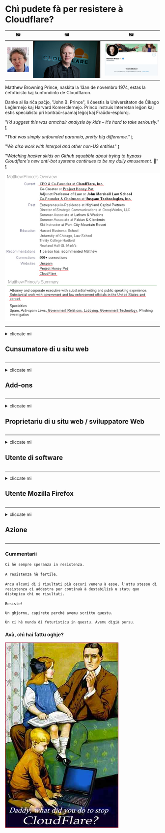 # Chì pudete fà per resistere à Cloudflare?

| 🖼 | 🖼 | 🖼 |
| --- | --- | --- |
| ![](../image/matthew_prince_teen.jpg) | ![](../image/matthew_prince.jpg) | ![](../image/blockedbymatthewprince.jpg) |


Matthew Browning Prince, naskita la 13an de novembro 1974, estas la ĉefoficisto kaj kunfondinto de Cloudflaron.

Danke al lia riĉa paĉjo, "John B. Prince", li ĉeestis la Universitaton de Ĉikago Leĝlernejo kaj Harvard Komerclernejo.
Princo instruis Interretan leĝon kaj estis specialisto pri kontraŭ-spamaj leĝoj kaj Fraŭdo-esploroj.


"*I’d suggest this was armchair analysis by kids – it’s hard to take seriously.*" [t](https://www.theguardian.com/technology/2015/nov/19/cloudflare-accused-by-anonymous-helping-isis)

"*That was simply unfounded paranoia, pretty big difference.*"  [t](https://twitter.com/xxdesmus/status/992757936123359233)

"*We also work with Interpol and other non-US entities*" [t](https://twitter.com/eastdakota/status/1203028504184360960)

"*Watching hacker skids on Github squabble about trying to bypass Cloudflare's new anti-bot systems continues to be my daily amusement.* 🍿" [t](https://twitter.com/eastdakota/status/1273277839102656515)


![](../image/whoismp.jpg)

---


<details>
<summary>cliccate mi

## Cunsumatore di u situ web
</summary>


- Se u situ web chì ti piace utilizza Cloudflare, dilli di ùn aduprà Cloudflare.
  - Chianciallu nantu à e social media cum'è Facebook, Reddit, Twitter o Mastodon ùn face nunda. [L'azzione hè più forte di l'hashtag.](https://twitter.com/phyzonloop/status/1274132092490862594)
  - Pruvate à cuntattà cù u pruprietariu di u situ web se vulete rende vi utile.

[Cloudflare hà dettu](https://github.com/Eloston/ungoogled-chromium/issues/783):
```
Vi raccomandemu di ghjunghje à l'amministratori per i servizii specifici o i siti chì site in questione è di sparte a vostra sperienza.
```

[Se ùn a dumandate micca, u pruprietariu di u situ web ùn cunnosce mai stu prublema.](../PEOPLE.md)

![](../image/liberapay.jpg)

[Esempiu successu](https://counterpartytalk.org/t/turn-off-cloudflare-on-counterparty-co-plz/164/5).<br>
Avete un prublema? [Alzate a to voce avà.](https://github.com/maraoz/maraoz.github.io/issues/1) Esempiu quì sottu.

```
Aiutate solu a censura d'impresa è a vigilanza di massa.
http://crimeflare.eu.org
```

```
A vostra pagina web hè in u giardinu privatu abusatu di privacy di CloudFlare.
http://crimeflare.eu.org
```

- Pigliate un pocu di tempu per leghje a pulitica di privacy di u situ web.
  - se u situ web hè daretu à Cloudflare o u situ web utilizza servizii cunnessi à Cloudflare.

Deve spiegà ciò chì hè u "Cloudflare", è dumandà l'autorizazione per sparte i vostri dati cù Cloudflare. U mancatu di fà cusì resulterà in una violazione di fiducia è u situ web in questione deve esse evitatu.

[Un esempiu accettabile di pulitica di privacy hè quì](https://archive.is/bDlTz) ("Subprocessors" > "Entity Name")

```
Aghju lettu a vostra pulitica di privacy è ùn possu truvà a parolla Cloudflare.
Ricusu di sparte dati cun voi se continuate à furnisce i mo dati à Cloudflare.
http://crimeflare.eu.org
```

Questu hè un esempiu di pulitica di privacy chì ùn hà micca a parolla Cloudflare.
[Liberland Jobs](https://archive.is/daKIr) [privacy policy](https://docsend.com/view/feiwyte):

![](../image/cfwontobey.jpg)

Cloudflare anu a so propria pulitica di privacy.
[Cloudflare ama a ghjente duscia.](https://www.reddit.com/r/GamerGhazi/comments/2s64fe/be_wary_reporting_to_cloudflare/)

Eccu un bon esempiu per u modulu di registrazione di u situ web.
AFAIK, u situ web zero face questu. Li farete cunfidenza?

```
Clicchendu "Iscriviti per XYZ", accetti i nostri termini di serviziu è dichjarazione di privacy.
Accettate dinò di sparte i vostri dati cù Cloudflare è accunsente ancu à a dichjarazione di privacy di cloudflare.
Se Cloudflare perde e vostre informazioni o ùn vi lascia micca cunnessione à i nostri servitori, ùn hè micca colpa nostra. [*]

[ Firma ] [ Ùn sò micca d'accordu ]
```
[*] [PEOPLE.md](../PEOPLE.md)


- Pruvate micca di aduprà u so serviziu. Ricurdativi chì site guardatu da Cloudflare.
  - ["I'm in your TLS, sniffin' your passworz"](../image/iminurtls.jpg)

- Ricerca per un altru situ web. Ci sò alternative è opportunità in Internet!

- Cunvince i vostri amichi di aduprà Tor ogni ghjornu.
  - L'anonimatu deve esse u standard di l'internet apertu!
  - [Innota chì u prughjettu Tor ùn piace stu prughjettu.](../HISTORY.md)

</details>

------

<details>
<summary>cliccate mi

## Add-ons
</summary>

- Se u vostru navigatore hè Firefox, Tor Browser, o Ungoogled Chromium utilizate unu di questi add-ons sottu.
  - Se vulete aghjunghje altri novi add-on dumandate prima.


| Nome | Sviluppatore | Supportu | Can Block | Can Notificà | Chrome |
| -------- | -------- | -------- | -------- | -------- | -------- |
| [Bloku Cloudflaron MITM-Atakon](../subfiles/about.bcma.md) | #Addon | [ ? ](http://crimeflare.eu.org/) | **Iè**     | **Iè**     |  **Iè** |
| [Ĉu ligoj estas vundeblaj al MITM-atako?](../subfiles/about.ismm.md) | #Addon | [ ? ](http://crimeflare.eu.org/) | Innò     | **Iè**     |  **Iè** |
| [Ĉu ĉi tiuj ligoj blokos Tor-uzanton?](../subfiles/about.isat.md) | #Addon | [ ? ](http://crimeflare.eu.org/) | Innò     | **Iè**     |  **Iè** |
| [Block Cloudflare MITM Attack](https://trac.torproject.org/projects/tor/attachment/ticket/24351/block_cloudflare_mitm_attack-1.0.14.1-an%2Bfx.xpi)<br>[**DELETED BY TOR PROJECT**](../HISTORY.md) | nullius | [ ? ](../tool/block_cloudflare_mitm_fx), [Link](http://crimeflare.eu.org/) | **Iè**     | **Iè**     |  Innò |
| [TPRB](http://34ahehcli3epmhbu2wbl6kw6zdfl74iyc4vg3ja4xwhhst332z3knkyd.onion/) | Sw | [ ? ](http://34ahehcli3epmhbu2wbl6kw6zdfl74iyc4vg3ja4xwhhst332z3knkyd.onion/) | **Iè**     | **Iè**     |  Innò |
| [Detect Cloudflare](https://addons.mozilla.org/en-US/firefox/addon/detect-cloudflare/) | Frank Otto | [ ? ](https://github.com/traktofon/cf-detect) | Innò     | **Iè**     |  Innò |
| [True Sight](https://addons.mozilla.org/en-US/firefox/addon/detect-cloudflare-plus/) | claustromaniac | [ ? ](https://github.com/claustromaniac/detect-cloudflare-plus) | Innò     | **Iè**     |  Innò |
| [Which Cloudflare datacenter am I visiting?](https://addons.mozilla.org/en-US/firefox/addon/cf-pop/) | 依云 | [ ? ](https://github.com/lilydjwg/cf-pop) | Innò     | **Iè**     |  Innò |


- "Decentraleyes" pò piantà a cunnessione à "CDNJS (Cloudflare)".
  - Impedisce assai richieste di ghjunghje à e rete, è serve i fugliali lucali per impedisce à i siti di rompe.
  - U sviluppatore hà rispostu: "[very concerning indeed](https://github.com/Synzvato/decentraleyes/issues/236#issuecomment-352049501)", "[widespread usage severely centralizes the web](https://github.com/Synzvato/decentraleyes/issues/251#issuecomment-366752049)"

- [Pudete ancu caccià o sfidà u certificatu Cloudflare da a vostra Autorità Certificata (CA).](https://www.ssl.com/how-to/remove-root-certificate-firefox/)

</details>

------

<details>
<summary>cliccate mi

## Proprietariu di u situ web / sviluppatore Web
</summary>


![](../image/word_cloudflarefree.jpg)

- Ùn aduprate micca a soluzione Cloudflare, Periodu.
  - Pudete fà megliu cà què, nò? [Eccu cumu per eliminà l'abbonamenti Cloudflare, i piani, i duminii o i conti.](https://support.cloudflare.com/hc/en-us/articles/200167776-Removing-subscriptions-plans-domains-or-accounts)

| 🖼 | 🖼 |
| --- | --- |
| ![](../image/htmlalertcloudflare.jpg) | ![](../image/htmlalertcloudflare2.jpg) |

- Vulete più clienti? Sapete chì fà. L'indicazione hè "sopra a linea".
  - [Salutu, avete scrittu "Pigliamu a vostra privacy seriamente" ma aghju "Errore 403 Prohibitu Anonimu Proxy Ùn Permessu".](https://it.slashdot.org/story/19/02/19/0033255/stop-saying-we-take-your-privacy-and-security-seriously) Perchè blocchi Tor Or VPN? E perchè bloccate e mail temporanee?

![](../image/anonexist.jpg)

- Aduprà Cloudflare aumenterà a probabilità di una interruzione. I visitori ùn ponu micca accede à u vostru situ web se u vostru servitore hè falatu o Cloudflare hè falatu.
  - [Avete veramente pensatu chì Cloudflare ùn fala mai?](https://www.ibtimes.com/cloudflare-down-not-working-sites-producing-504-gateway-timeout-errors-2618008) [Another](https://twitter.com/Jedduff/status/1097875615997399040) [sample](https://twitter.com/search?f=tweets&vertical=default&q=Cloudflare%20is%20having%20problems). [Need more](../PEOPLE.md)?

![](../image/cloudflareinternalerror.jpg)

- Aduprà Cloudflare per proxy u vostru "serviziu API", "servitore d'aghjurnamentu di software" o "feed RSS" danneghjerà u vostru cliente. Un cliente vi hà chjamatu è hà dettu "Ùn possu più aduprà a vostra API", è ùn avete micca idea di ciò chì si passa. Cloudflare pò bluccà in silenziu u vostru cliente. Pensate chì va bè?
  - Ci sò parechji clienti di lettore RSS è serviziu in linea di lettore RSS. Perchè publicate un feed RSS se ùn site micca permessu à a ghjente di arrugassi?

![](../image/rssfeedovercf.jpg)

- Avete bisognu di certificatu HTTPS? Aduprate "Let's Encrypt" o solu cumprà da a cumpagnia CA.

- Avete bisognu di un servitore DNS? Ùn pudete micca installà u vostru servitore? Cumu ne sò: [Hurricane Electric Free DNS](https://dns.he.net/), [Dyn.com](https://dyn.com/dns/), [1984 Hosting](https://www.1984hosting.com/), [Afraid.Org (Amministratore sguassate u vostru contu se utilizate TOR)](https://freedns.afraid.org/)

- Circate u serviziu di hosting? Gratuitu solu? Cumu ne sò: [Onion Service](http://vww6ybal4bd7szmgncyruucpgfkqahzddi37ktceo3ah7ngmcopnpyyd.onion/en/security/network-security/tor/onionservices-best-practices), [Free Web Hosting Area](https://freewha.com/), [Autistici/Inventati Web Site Hosting](https://www.autinv5q6en4gpf4.onion/services/website), [Github Pages](https://pages.github.com/), [Surge](https://surge.sh/)
  - [Alternative à Cloudflare](../subfiles/cloudflare-alternatives.md)

- Usate "cloudflare-ipfs.com"? [Sapete Cloudflare IPFS hè male?](../PEOPLE.md)

- Installa Firewall d'Applicazione Web cum'è OWASP è Fail2Ban in u vostru servitore è cunfigurallu bè.
  - U Blocking Tor ùn hè micca una soluzione. Ùn punite micca tutti solu per i picculi utilizatori cattivi.

- Redirige o impedisce à l'utilizatori di "Cloudflare Warp" di accede à u vostru situ web. È furnite una ragione se pudete.

> Lista IP: "[I currenti IP di Cloudflare](cloudflare_inc/)"

> A: Basta à bluccalli

```
server {
...
deny 173.245.48.0/20;
deny 103.21.244.0/22;
deny 103.22.200.0/22;
deny 103.31.4.0/22;
deny 141.101.64.0/18;
deny 108.162.192.0/18;
deny 190.93.240.0/20;
deny 188.114.96.0/20;
deny 197.234.240.0/22;
deny 198.41.128.0/17;
deny 162.158.0.0/15;
deny 104.16.0.0/12;
deny 172.64.0.0/13;
deny 131.0.72.0/22;
deny 2400:cb00::/32;
deny 2606:4700::/32;
deny 2803:f800::/32;
deny 2405:b500::/32;
deny 2405:8100::/32;
deny 2a06:98c0::/29;
deny 2c0f:f248::/32;
...
}
```

> B: Reindirizza à a pagina di avvirtimentu

```
http {
...
geo $iscf {
default 0;
173.245.48.0/20 1;
103.21.244.0/22 1;
103.22.200.0/22 1;
103.31.4.0/22 1;
141.101.64.0/18 1;
108.162.192.0/18 1;
190.93.240.0/20 1;
188.114.96.0/20 1;
197.234.240.0/22 1;
198.41.128.0/17 1;
162.158.0.0/15 1;
104.16.0.0/12 1;
172.64.0.0/13 1;
131.0.72.0/22 1;
2400:cb00::/32 1;
2606:4700::/32 1;
2803:f800::/32 1;
2405:b500::/32 1;
2405:8100::/32 1;
2a06:98c0::/29 1;
2c0f:f248::/32 1;
}
...
}

server {
...
if ($iscf) {rewrite ^ https://example.com/cfwsorry.php;}
...
}

<?php
header('HTTP/1.1 406 Not Acceptable');
echo <<<CLOUDFLARED
Thank you for visiting ourwebsite.com!<br />
We are sorry, but we can't serve you because your connection is being intercepted by Cloudflare.<br />
Please read http://crimeflare.eu.org for more information.<br />
CLOUDFLARED;
die();
```

- Set up Tor Onion Service o I2P insite se crede in libertà è accoglie utenti anonimi.

- Dumandate cunsiglii da altri operatori di siti Web Clearnet / Tor duali è fate amichi anonimi!

</details>

------

<details>
<summary>cliccate mi

## Utente di software
</summary>


- Discord hè aduprendu CloudFlare. Alternative? Ricumandemu [**Briar** (Android)](https://f-droid.org/en/packages/org.briarproject.briar.android/), [Ricochet (PC)](https://ricochet.im/), [Tox + Tor (Android/PC)](https://tox.chat/download.html)
  - Briar include u daemon Tor, dunque ùn avete micca da installà Orbot.
  - Sviluppatori di Qwtch, Open Privacy, eliminatu u prugettu stop_cloudflare da u so serviziu git senza avvisu.

- Se utilizate Debian GNU / Linux, o qualsiasi derivativu, abbunatevi: [bug #831835](https://bugs.debian.org/cgi-bin/bugreport.cgi?bug=831835). È se pudete, aiutate à verificà u patch, è aiutate u mantenitore à ghjunghje à a bona conclusione nantu à se deve esse accettatu.

- Raccomandate sempre questi navigatori.

| Nome | Sviluppatore | Supportu | Cumentu |
| -------- | -------- | -------- | -------- |
| [Ungoogled-Chromium](https://ungoogled-software.github.io/ungoogled-chromium-binaries/) | Eloston | [ ? ](https://github.com/Eloston/ungoogled-chromium) | PC (Win, Mac, Linux)  _!Tor_ |
| [Bromite](https://www.bromite.org/fdroid) | Bromite | [ ? ](https://github.com/bromite/bromite/issues) | Android  _!Tor_ |
| [Tor Browser](https://www.torproject.org/download/) | Tor Project | [ ? ](https://support.torproject.org/) | PC (Win, Mac, Linux)  _Tor_|
| [Tor Browser Android](https://www.torproject.org/download/) | Tor Project | [ ? ](https://support.torproject.org/) | Android  _Tor_|
| [Onion Browser](https://itunes.apple.com/us/app/onion-browser/id519296448?mt=8) | Mike Tigas | [ ? ](https://github.com/OnionBrowser/OnionBrowser/issues) | Apple iOS  _Tor_|
| [GNU/Icecat](https://www.gnu.org/software/gnuzilla/) | GNU | [ ? ](https://www.gnu.org/software/gnuzilla/) | PC (Linux) |
| [IceCatMobile](https://f-droid.org/en/packages/org.gnu.icecat/) | GNU | [ ? ](https://lists.gnu.org/mailman/listinfo/bug-gnuzilla) | Android |
| [Iridium Browser](https://iridiumbrowser.de/about/) | Iridium | [ ? ](https://github.com/iridium-browser/iridium-browser/) | PC (Win, Mac, Linux, OpenBSD) |


A privacy di l'altru software hè imperfetta. Questu ùn significa micca chì u navigatore Tor hè "perfettu".
Ùn ci hè micca 100% sicuru nè 100% privatu nant'à internet è tecnulugia.

- Ùn vogliu micca aduprà Tor? Pudete aduprà qualsiasi navigatore cù u daemon Tor.
  - [Innota chì u prughjettu Tor ùn piace micca questu.](https://support.torproject.org/tbb/tbb-9/) Aduprate u Navigatore Tor se pudete fà.
- [Cume aduprà Chromium cù Tor](../subfiles/chromium_tor.md)


Parlemu di a privacy di l'altru software.

- [Se avete veramente bisognu di aduprà Firefox, sceglite "Firefox ESR".](https://www.mozilla.org/en-US/firefox/organizations/)
  - [Firefox - Spyware Watchdog](https://spyware.neocities.org/articles/firefox.html)
  - [Firefox ricusa a parolla libera, pruibisce a parolla libera](https://web.archive.org/web/20200423010026/https://reclaimthenet.org/firefox-rejects-free-speech-bans-free-speech-commenting-plugin-dissenter-from-its-extensions-gallery/)
  - ["100+ voti negativi. Pare di dumandà à una sucietà di software di seguità ... u software hè troppu troppu oghje."](https://old.reddit.com/r/firefox/comments/gutdiw/weve_got_work_to_do_the_mozilla_blog/fslbbb6/)
  - [Uh, perchè Firefox mi mostra ligami sponsorizzati in a mo barra URL?](https://www.reddit.com/r/firefox/comments/jybx2w/uh_why_is_firefox_showing_me_sponsored_links_in/)
  - [Mozilla - Diavule incarnatu](https://digdeeper.neocities.org/ghost/mozilla.html)

- [Arricurdatevi, Mozilla utilizza u serviziu Cloudflare.](https://www.robtex.com/dns-lookup/www.mozilla.org) [Usanu ancu u serviziu DNS di Cloudflare nantu à u so pruduttu.](https://www.theregister.co.uk/2018/03/21/mozilla_testing_dns_encryption/)

- [Mozilla hà rigettatu ufficialmente stu bigliettu.](https://bugzilla.mozilla.org/show_bug.cgi?id=1426618)

- [Firefox Focus hè una burla.](https://github.com/mozilla-mobile/focus-android/issues/1743) [Anu prumessu di disattivà a telemetria ma l'anu cambiata.](https://github.com/mozilla-mobile/focus-android/issues/4210)

- [U sviluppatore PaleMoon / Basilisk adora Cloudflare.](https://github.com/mozilla-mobile/focus-android/issues/1743#issuecomment-345993097)
  - [U servitore d'archivi di Pale Moon hà pirateatu è sparghje malware per 18 Mesi](https://www.reddit.com/r/privacytoolsIO/comments/cc808y/pale_moons_archive_server_hacked_and_spread/)
  - Odia ancu l'utilizatori di Tor - "[Ch'ella sia ostile versu Tor. Pensu chì a maiò parte di i siti devenu esse ostili à Tor cunsidendu u so fattore d'abusu estremamente altu.](https://github.com/yacy/yacy_search_server/issues/314#issuecomment-565932097)"

- [Waterfox anu un grave prublema di "telefoni in casa"](https://spyware.neocities.org/articles/waterfox.html)

- [Google Chrome hè un spyware.](https://www.gnu.org/proprietary/malware-google.en.html)
  - [Google prufila a vostra attività.](https://spyware.neocities.org/articles/chrome.html)

- [SRWare Iron face troppu telefoni cunnessione in casa.](https://spyware.neocities.org/articles/iron.html) Si cunnette dinò à i duminii di google.

- [Brave Browser whitelist Facebook / Twitter trackers.](https://www.bleepingcomputer.com/news/security/facebook-twitter-trackers-whitelisted-by-brave-browser/)
  - [Eccu più numeri.](https://spyware.neocities.org/articles/brave.html)
  - [ID di affiliazione binance](https://twitter.com/cryptonator1337/status/1269594587716374528)

- [Microsoft Edge permette à Facebook eseguisce u codice Flash daretu à e spalle di l'utilizatori.](https://www.zdnet.com/article/microsoft-edge-lets-facebook-run-flash-code-behind-users-backs/)

- [Vivaldi ùn rispetta micca a vostra privacy.](https://spyware.neocities.org/articles/vivaldi.html)

- [Livellu spyware Opera: Estremamente altu](https://spyware.neocities.org/articles/opera.html)

- Apple iOS: [Ùn duverete micca aduprà iOS in tuttu, soprattuttu perchè hè malware.](https://www.gnu.org/proprietary/malware-apple.html)

Dunque cunsigliemu solu a tavula sopra. Nunda altru.

</details>

------

<details>
<summary>cliccate mi

## Utente Mozilla Firefox
</summary>


- "Firefox Nightly" invierà informazioni à livellu di debug à i servitori Mozilla senza metudu di rinuncia.
  - [I servitori Mozilla si trovanu in Cloudflare](https://www.digwebinterface.com/?hostnames=www.mozilla.org%0D%0Amozilla.cloudflare-dns.com&type=&ns=resolver&useresolver=8.8.4.4&nameservers=)

- Hè pussibule pruibisce Firefox di cunnette si à i servitori Mozilla.
  - [Guida di i mudelli di pulitica di Mozilla](https://github.com/mozilla/policy-templates/blob/master/README.md)
  - Tenite à mente stu truccu pò smette di travaglià in a versione successiva perchè Mozilla li piaci à a lista bianca.
  - Aduprate firewall è filtru DNS per bluccà li cumpletamente.

"`/distribution/policies.json`"

>     "WebsiteFilter": {
> 		"Block": [
> 		"*://*.mozilla.com/*",
> 		"*://*.mozilla.net/*",
> 		"*://*.mozilla.org/*",
> 		"*://webcompat.com/*",
> 		"*://*.firefox.com/*",
> 		"*://*.thunderbird.net/*",
> 		"*://*.cloudflare.com/*"
> 		]
>     },


- ~~Segnala un bug nant'à u tracker di mozilla, dicendu li di ùn aduprà Cloudflare.~~ Ci hè statu un raportu di bug nant'à bugzilla. Parechje persone anu publicatu a so preoccupazione, tuttavia u bug hè statu piattatu da l'amministratore in u 2018.

- Pudete disattivà DoH in Firefox.
  - [Cambia u fornitore DNS predefinitu di Firefox](../subfiles/change-firefox-dns.md)

![](../image/firefoxdns.jpg)

- [Se vulete usà DNS chì ùn sò micca ISP, pensate à aduprà u serviziu DNS OpenNIC Tier2 o qualsiasi serviziu DNS non Cloudflare.](https://wiki.opennic.org/start)
![](../image/opennic.jpg)
  - Bluccà Cloudflare cù DNS. [Crimeflare DNS](https://dns.crimeflare.eu.org/)

- Pudete aduprà Tor cum'è risolutore DNS. [Se ùn site micca espertu di Tor, fate una domanda quì.](https://tor.stackexchange.com/)

> **Cumu?**
> 1. Scaricate Tor è installallu nantu à u vostru urdinatore.
> 2. Aghjunghje sta linea à u schedariu "torrc".
> DNSPort 127.0.0.1:53
> 3. Restart Tor.
> 4. Piazzà u servore DNS di u vostru urdinatore à "127.0.0.1".

</details>

------

<details>
<summary>cliccate mi

## Azione
</summary>


- Dì à l'altri intornu à voi nantu à i periculi di Cloudflare.

- [Aiutate à migliurà stu repositoriu.](http://crimeflare.eu.org).
  - Sia e liste, l'argumenti contru è i dettagli.

- [Documentate è fate assai publicu induve e cose vanu male cù Cloudflare (è cumpagnie simili), assicurenduvi di menziunà stu repositoriu quandu fate cusì](http://crimeflare.eu.org) :)

- Uttenite più persone chì utilizanu Tor per difettu per pudè sperimentà u web da a perspettiva di e diverse parti di u mondu.

- Inizia gruppi, in i social media è meatspace, dedicati à liberà u mondu da Cloudflare.

- In casu di appruvazioni, ligate à questi gruppi nantu à stu repositoriu - questu pò esse un locu per coordinà u travagliu inseme cum'è gruppi.

- [Inizià una coop chì pò furnisce una alternativa significativa non corporativa à Cloudflare.](../subfiles/cloudflare-alternatives.md)

- Facci sapè di qualsiasi alternative per aiutà almenu furnisce una difesa in più strati contra Cloudflare.

- Sè vo site un cliente di Cloudflare, stabilisce a vostra cunfigurazione di privacy, è aspittà d'esse violati.
  - [Dopu purtateli sottu à spese anti-spam / violazione di privacy.](https://twitter.com/thexpaw/status/1108424723233419264)

- Sè site in i Stati Uniti d'America è u situ web in quistione hè una banca o un cuntabile, pruvate à fà pressione giuridica sottu a Legge Gramm-Leach-Bliley, o l'Americani cun DIsabilities Act è riferite à noi finu à quandu avete .

- Se u situ web hè un situ di guvernu, pruvate à fà pressione giuridica in virtù di u 1mu Amendamentu di a Custituzione US.

- Sè site citatinu di l'UE, cuntattate u situ web per invià e vostre informazioni persunali in virtù di u Regolamentu Generale di Protezzione di i Dati Se si rifiutanu di dà e vostre informazioni, hè una violazione di a legge.

- Per e cumpagnie chì pretendenu offre serviziu nantu à u so situ web pruvate à segnalarle cum'è "falsa publicità" à l'urganisazione di prutezzione di u cunsumadore è BBB. I siti web Cloudflare sò servuti da i servitori Cloudflare.

- [L'UIT suggerisce in u cuntestu di i Stati Uniti chì Cloudflare cumincia à diventà abbastanza grande chì a lege antitrust pò esse abbattuta nantu à elli.](https://www.itu.int/en/ITU-T/Workshops-and-Seminars/20181218/Documents/Geoff_Huston_Presentation.pdf)

- Si pò pensà chì a versione GNU GPL 4 possa cuntene una pruvisione contr'à l'archiviazione di u còdice sorgente daretu à un tale serviziu, chì richiede per tutti i GPLv4 è prugrammi successivi chì almenu u còdice surghjente sia accessibile per mezu di un mezu chì ùn discrimineghja micca contra l'utilizatori Tor.

</details>

------

### Cummentarii

```
Ci hè sempre speranza in resistenza.

A resistenza hè fertile.

Ancu alcuni di i risultati più oscuri venenu à esse, l'attu stessu di resistenza ci addestra per continuà à destabilizà u statu quo distopicu chì ne risultati.

Resiste!
```

```
Un ghjornu, capirete perchè avemu scrittu questu.
```

```
Ùn ci hè nunda di futuristicu in questu. Avemu digià persu.
```

### Avà, chì hai fattu oghje?


![](../image/stopcf.jpg)
